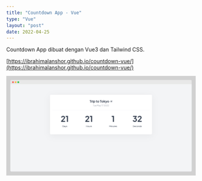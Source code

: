 ```yaml
---
title: "Countdown App - Vue"
type: "Vue"
layout: "post"
date: 2022-04-25
---
```


Countdown App dibuat dengan Vue3 dan Tailwind CSS.

[https://ibrahimalanshor.github.io/countdown-vue/](https://ibrahimalanshor.github.io/countdown-vue/)

![Preview](/assets/projects/countdown-vue.png)